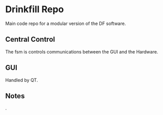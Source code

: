 # Drinkfill Repo

Main code repo for a modular version of the DF software.

## Central Control

The fsm is controls communications between the GUI and the Hardware.

## GUI

Handled by QT.

## Notes

.